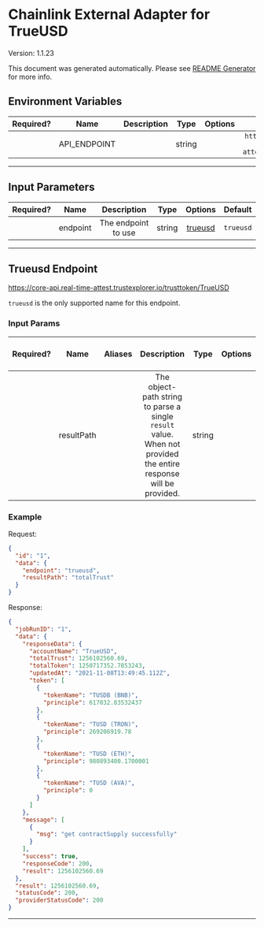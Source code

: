 # Chainlink External Adapter for TrueUSD

Version: 1.1.23

This document was generated automatically. Please see [README Generator](../../scripts#readme-generator) for more info.

## Environment Variables

| Required? |     Name     | Description |  Type  | Options |                       Default                        |
| :-------: | :----------: | :---------: | :----: | :-----: | :--------------------------------------------------: |
|           | API_ENDPOINT |             | string |         | `https://core-api.real-time-attest.trustexplorer.io` |

---

## Input Parameters

| Required? |   Name   |     Description     |  Type  |           Options            |  Default  |
| :-------: | :------: | :-----------------: | :----: | :--------------------------: | :-------: |
|           | endpoint | The endpoint to use | string | [trueusd](#trueusd-endpoint) | `trueusd` |

---

## Trueusd Endpoint

https://core-api.real-time-attest.trustexplorer.io/trusttoken/TrueUSD

`trueusd` is the only supported name for this endpoint.

### Input Params

| Required? |    Name    | Aliases |                                                   Description                                                    |  Type  | Options | Default | Depends On | Not Valid With |
| :-------: | :--------: | :-----: | :--------------------------------------------------------------------------------------------------------------: | :----: | :-----: | :-----: | :--------: | :------------: |
|           | resultPath |         | The object-path string to parse a single `result` value. When not provided the entire response will be provided. | string |         |         |            |                |

### Example

Request:

```json
{
  "id": "1",
  "data": {
    "endpoint": "trueusd",
    "resultPath": "totalTrust"
  }
}
```

Response:

```json
{
  "jobRunID": "1",
  "data": {
    "responseData": {
      "accountName": "TrueUSD",
      "totalTrust": 1256102560.69,
      "totalToken": 1250717352.7853243,
      "updatedAt": "2021-11-08T13:49:45.112Z",
      "token": [
        {
          "tokenName": "TUSDB (BNB)",
          "principle": 617032.83532437
        },
        {
          "tokenName": "TUSD (TRON)",
          "principle": 269206919.78
        },
        {
          "tokenName": "TUSD (ETH)",
          "principle": 980893400.1700001
        },
        {
          "tokenName": "TUSD (AVA)",
          "principle": 0
        }
      ]
    },
    "message": [
      {
        "msg": "get contractSupply successfully"
      }
    ],
    "success": true,
    "responseCode": 200,
    "result": 1256102560.69
  },
  "result": 1256102560.69,
  "statusCode": 200,
  "providerStatusCode": 200
}
```

---
